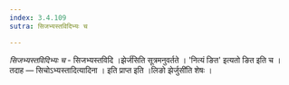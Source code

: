 ```yaml
---
index: 3.4.109
sutra: सिजभ्यस्तविदिभ्यः च

---
```

_सिजभ्यस्तविदिभ्यः च_ - सिजभ्यस्तविदि ।झेर्ज॑सिति सूत्रमनुवर्तते । 'नित्यं ङित' इत्यतो ङित इति च । तदाह — सिचोऽभ्यस्तादित्यादिना । इति प्राप्त इति ।लिङो झेर्जुसी॑ति शेषः ।